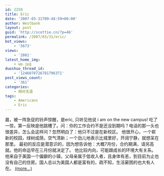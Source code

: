 ```yaml
---
id: 2250
title: Eric
date: '2007-03-31T09:48:59+00:00'
author: Westbank
layout: post
guid: 'http://scottie.cn/?p=46'
permalink: /2007/03/31/eric/
bot_views:
    - '5673'
views:
    - '2081'
latest_home_img:
    - wp.jpg
duoshuo_thread_id:
    - '1246078726781796371'
post_views_count:
    - '361'
categories:
    - 相对无语
tags:
    - Americans
    - Eric
---
```


晨，被一阵急促的铃声惊醒，是eric, 只听见他说 i am on the new campus! 吃了一惊，第一反映是他跳槽了。问：你的工作合约不是还没到期吗？电话的那一头也很差异，怎么会这样问？忽然明白了：他只不过是在新校区。 他很开心，一个崭新的校园，绿树成荫，空气清新；一个劲儿地表示比城里好，开阔宁静，就想呆在那里。 最初的反应是潜意识的，因为想告诉他：大概7月份，合约期满，请另高就。他的命运早在三月份就决定了。 他比较内向，可能跟成长的环境大有关系。他来自于美国一个偏僻的小镇，父母亲属于低收入者，且身体有恙，到目前为止也没有自己的住房。国人总以为美国人都是富有的，疏不知，生活窘困的也大有人在。 [<span aria-label="Continue reading Eric">(more…)</span>](http://farbank.net/2007/03/31/eric/#more-2250)